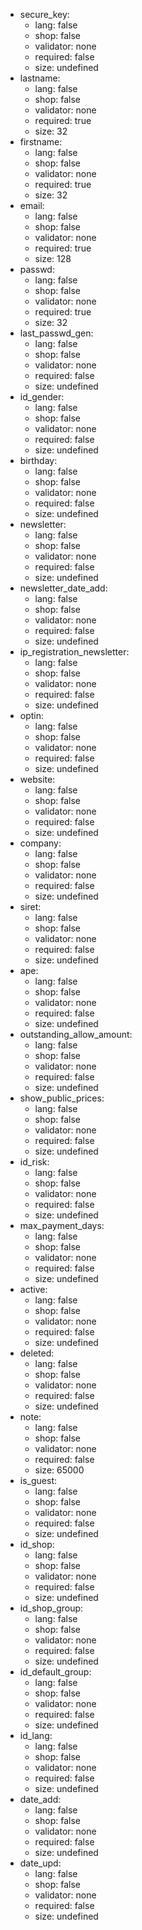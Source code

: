  * secure_key:
    * lang: false
    * shop: false
    * validator: none
    * required: false
    * size: undefined
 * lastname:
    * lang: false
    * shop: false
    * validator: none
    * required: true
    * size: 32
 * firstname:
    * lang: false
    * shop: false
    * validator: none
    * required: true
    * size: 32
 * email:
    * lang: false
    * shop: false
    * validator: none
    * required: true
    * size: 128
 * passwd:
    * lang: false
    * shop: false
    * validator: none
    * required: true
    * size: 32
 * last_passwd_gen:
    * lang: false
    * shop: false
    * validator: none
    * required: false
    * size: undefined
 * id_gender:
    * lang: false
    * shop: false
    * validator: none
    * required: false
    * size: undefined
 * birthday:
    * lang: false
    * shop: false
    * validator: none
    * required: false
    * size: undefined
 * newsletter:
    * lang: false
    * shop: false
    * validator: none
    * required: false
    * size: undefined
 * newsletter_date_add:
    * lang: false
    * shop: false
    * validator: none
    * required: false
    * size: undefined
 * ip_registration_newsletter:
    * lang: false
    * shop: false
    * validator: none
    * required: false
    * size: undefined
 * optin:
    * lang: false
    * shop: false
    * validator: none
    * required: false
    * size: undefined
 * website:
    * lang: false
    * shop: false
    * validator: none
    * required: false
    * size: undefined
 * company:
    * lang: false
    * shop: false
    * validator: none
    * required: false
    * size: undefined
 * siret:
    * lang: false
    * shop: false
    * validator: none
    * required: false
    * size: undefined
 * ape:
    * lang: false
    * shop: false
    * validator: none
    * required: false
    * size: undefined
 * outstanding_allow_amount:
    * lang: false
    * shop: false
    * validator: none
    * required: false
    * size: undefined
 * show_public_prices:
    * lang: false
    * shop: false
    * validator: none
    * required: false
    * size: undefined
 * id_risk:
    * lang: false
    * shop: false
    * validator: none
    * required: false
    * size: undefined
 * max_payment_days:
    * lang: false
    * shop: false
    * validator: none
    * required: false
    * size: undefined
 * active:
    * lang: false
    * shop: false
    * validator: none
    * required: false
    * size: undefined
 * deleted:
    * lang: false
    * shop: false
    * validator: none
    * required: false
    * size: undefined
 * note:
    * lang: false
    * shop: false
    * validator: none
    * required: false
    * size: 65000
 * is_guest:
    * lang: false
    * shop: false
    * validator: none
    * required: false
    * size: undefined
 * id_shop:
    * lang: false
    * shop: false
    * validator: none
    * required: false
    * size: undefined
 * id_shop_group:
    * lang: false
    * shop: false
    * validator: none
    * required: false
    * size: undefined
 * id_default_group:
    * lang: false
    * shop: false
    * validator: none
    * required: false
    * size: undefined
 * id_lang:
    * lang: false
    * shop: false
    * validator: none
    * required: false
    * size: undefined
 * date_add:
    * lang: false
    * shop: false
    * validator: none
    * required: false
    * size: undefined
 * date_upd:
    * lang: false
    * shop: false
    * validator: none
    * required: false
    * size: undefined
